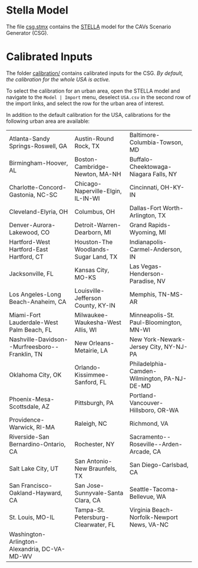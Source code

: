 # Stella Model

The file [csg.stmx](csg.stmx) contains the [STELLA](https://www.iseesystems.com/store/products/) model for the CAVs Scenario Generator (CSG).


# Calibrated Inputs

The folder [calibration/](calibration/) contains calibrated inputs for the CSG. *By default, the calibration for the whole USA is active.*

To select the calibration for an urban area, open the STELLA model and navigate to the `Model | Import` menu, deselect `USA.csv` in the second row of the import links, and select the row for the urban area of interest.

In addition to the default calibration for the USA, calibrations for the following urban area are available:

|                                                |                                      |                                             |
|------------------------------------------------|--------------------------------------|---------------------------------------------|
| Atlanta-Sandy Springs-Roswell, GA              | Austin-Round Rock, TX                | Baltimore-Columbia-Towson, MD               |
| Birmingham-Hoover, AL                          | Boston-Cambridge-Newton, MA-NH       | Buffalo-Cheektowaga-Niagara Falls, NY       |
| Charlotte-Concord-Gastonia, NC-SC              | Chicago-Naperville-Elgin, IL-IN-WI   | Cincinnati, OH-KY-IN                        |
| Cleveland-Elyria, OH                           | Columbus, OH                         | Dallas-Fort Worth-Arlington, TX             |
| Denver-Aurora-Lakewood, CO                     | Detroit-Warren-Dearborn, MI          | Grand Rapids-Wyoming, MI                    |
| Hartford-West Hartford-East Hartford, CT       | Houston-The Woodlands-Sugar Land, TX | Indianapolis-Carmel-Anderson, IN            |
| Jacksonville, FL                               | Kansas City, MO-KS                   | Las Vegas-Henderson-Paradise, NV            |
| Los Angeles-Long Beach-Anaheim, CA             | Louisville-Jefferson County, KY-IN   | Memphis, TN-MS-AR                           |
| Miami-Fort Lauderdale-West Palm Beach, FL      | Milwaukee-Waukesha-West Allis, WI    | Minneapolis-St. Paul-Bloomington, MN-WI     |
| Nashville-Davidson--Murfreesboro--Franklin, TN | New Orleans-Metairie, LA             | New York-Newark-Jersey City, NY-NJ-PA       |
| Oklahoma City, OK                              | Orlando-Kissimmee-Sanford, FL        | Philadelphia-Camden-Wilmington, PA-NJ-DE-MD |
| Phoenix-Mesa-Scottsdale, AZ                    | Pittsburgh, PA                       | Portland-Vancouver-Hillsboro, OR-WA         |
| Providence-Warwick, RI-MA                      | Raleigh, NC                          | Richmond, VA                                |
| Riverside-San Bernardino-Ontario, CA           | Rochester, NY                        | Sacramento--Roseville--Arden-Arcade, CA     |
| Salt Lake City, UT                             | San Antonio-New Braunfels, TX        | San Diego-Carlsbad, CA                      |
| San Francisco-Oakland-Hayward, CA              | San Jose-Sunnyvale-Santa Clara, CA   | Seattle-Tacoma-Bellevue, WA                 |
| St. Louis, MO-IL                               | Tampa-St. Petersburg-Clearwater, FL  | Virginia Beach-Norfolk-Newport News, VA-NC  |
| Washington-Arlington-Alexandria, DC-VA-MD-WV   |                                      |                                             |
